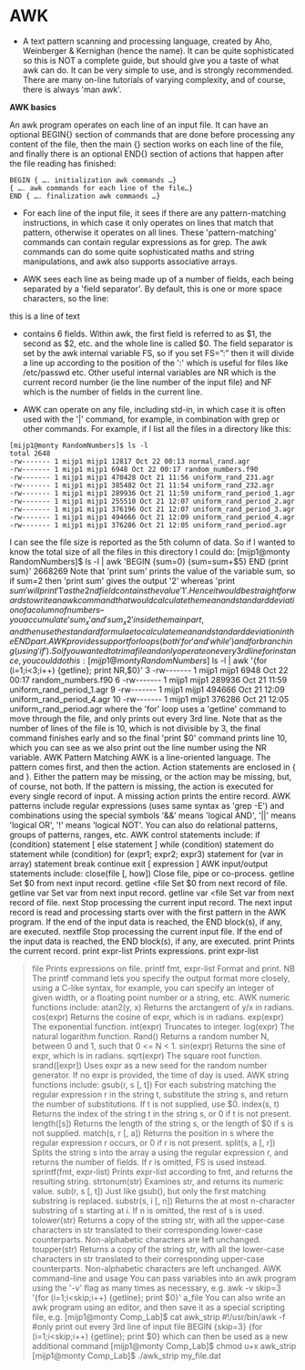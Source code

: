# AWK 

- A text pattern scanning and processing language, created by Aho, Weinberger & Kernighan (hence 
the name). It can be quite sophisticated so this is NOT a complete guide, but should give you a taste
of what awk can do. It can be very simple to use, and is strongly recommended. There are many 
on-line tutorials of varying complexity, and of course, there is always 'man awk'.

**AWK basics**

An awk program operates on each line of an input file. It can have an optional BEGIN{} section of 
commands that are done before processing any content of the file, then the main {} section works 
on each line of the file, and finally there is an optional END{} section of actions that happen after 
the file reading has finished:
```
BEGIN { …. initialization awk commands …}
{ …. awk commands for each line of the file…}
END { …. finalization awk commands …}
```
- For each line of the input file, it sees if there are any pattern-matching instructions, in which case it 
only operates on lines that match that pattern, otherwise it operates on all lines. These 
'pattern-matching' commands can contain regular expressions as for grep. The awk commands can 
do some quite sophisticated maths and string manipulations, and awk also supports associative 
arrays.

- AWK sees each line as being made up of a number of fields, each being separated by a 'field 
separator'. By default, this is one or more space characters, so the line:

this is a line of text

- contains 6 fields. Within awk, the first field is referred to as $1, the second as $2, etc. and the whole 
line is called $0. The field separator is set by the awk internal variable FS, so if you set FS=”:” then 
it will divide a line up according to the position of the ':' which is useful for files like /etc/passwd 
etc. Other useful internal variables are NR which is the current record number (ie the line number of
the input file) and NF which is the number of fields in the current line.

- AWK can operate on any file, including std-in, in which case it is often used with the '|' command, 
for example, in combination with grep or other commands. For example, if I list all the files in a 
directory like this:
```
[mijp1@monty RandomNumbers]$ ls -l
total 2648
-rw------- 1 mijp1 mijp1 12817 Oct 22 00:13 normal_rand.agr
-rw------- 1 mijp1 mijp1 6948 Oct 22 00:17 random_numbers.f90
-rw------- 1 mijp1 mijp1 470428 Oct 21 11:56 uniform_rand_231.agr
-rw------- 1 mijp1 mijp1 385482 Oct 21 11:54 uniform_rand_232.agr
-rw------- 1 mijp1 mijp1 289936 Oct 21 11:59 uniform_rand_period_1.agr
-rw------- 1 mijp1 mijp1 255510 Oct 21 12:07 uniform_rand_period_2.agr
-rw------- 1 mijp1 mijp1 376196 Oct 21 12:07 uniform_rand_period_3.agr
-rw------- 1 mijp1 mijp1 494666 Oct 21 12:09 uniform_rand_period_4.agr
-rw------- 1 mijp1 mijp1 376286 Oct 21 12:05 uniform_rand_period.agr
```
I can see the file size is reported as the 5th column of data. So if I wanted to know the total size of all
the files in this directory I could do:
[mijp1@monty RandomNumbers]$ ls -l | awk 'BEGIN {sum=0} {sum=sum+$5} END 
{print sum}'
2668269
Note that 'print sum' prints the value of the variable sum, so if sum=2 then 'print sum' gives the 
output '2' whereas 'print $sum' will print '1' as the 2nd field contains the value '1'.
Hence it would be straightforwards to write an awk command that would calculate the mean and 
standard deviation of a column of numbers – you accumulate 'sum_x' and 'sum_x2' inside the main 
part, and then use the standard formulae to calculate mean and standard deviation in the END part.
AWK provides support for loops (both 'for' and 'while') and for branching (using 'if'). So if you 
wanted to trim a file and only operate on every 3rd line for instance, you could do this:
[mijp1@monty RandomNumbers]$ ls -l | awk '{for (i=1;i<3;i++) {getline}; 
print NR,$0}'
3 -rw------- 1 mijp1 mijp1 6948 Oct 22 00:17 random_numbers.f90
6 -rw------- 1 mijp1 mijp1 289936 Oct 21 11:59 uniform_rand_period_1.agr
9 -rw------- 1 mijp1 mijp1 494666 Oct 21 12:09 uniform_rand_period_4.agr
10 -rw------- 1 mijp1 mijp1 376286 Oct 21 12:05 uniform_rand_period.agr
where the 'for' loop uses a 'getline' command to move through the file, and only prints out every 3rd
line. Note that as the number of lines of the file is 10, which is not divisible by 3, the final command
finishes early and so the final 'print $0' command prints line 10, which you can see as we also print 
out the line number using the NR variable.
AWK Pattern Matching
AWK is a line-oriented language. The pattern comes first, and then the action. Action statements are
enclosed in { and }. Either the pattern may be missing, or the action may be missing, but, of course, 
not both. If the pattern is missing, the action is executed for every single record of input. A missing 
action prints the entire record.
AWK patterns include regular expressions (uses same syntax as 'grep -E') and combinations using 
the special symbols '&&' means 'logical AND', '||' means 'logical OR', '!' means 'logical NOT'. You 
can also do relational patterns, groups of patterns, ranges, etc.
AWK control statements include:
if (condition) statement [ else statement ]
while (condition) statement
do statement while (condition)
for (expr1; expr2; expr3) statement
for (var in array) statement
break
continue
exit [ expression ]
AWK input/output statements include:
close(file [, how]) Close file, pipe or co-process.
getline Set $0 from next input record.
getline <file Set $0 from next record of file.
getline var Set var from next input record.
getline var <file Set var from next record of file.
next Stop processing the current input record. The next
input record is read and processing starts over 
with the first pattern in the AWK program. If the 
end of the input data is reached, the END block(s),
if any, are executed.
nextfile Stop processing the current input file. If the end 
of the input data is reached, the END block(s), if 
any, are executed.
print Prints the current record. 
print expr-list Prints expressions.
print expr-list 
>file 
Prints expressions on file. 
printf fmt, 
expr-list 
Format and print.
NB The printf command lets you specify the output format more closely, using a C-like syntax, for 
example, you can specify an integer of given width, or a floating point number or a string, etc.
AWK numeric functions include:
atan2(y, x) Returns the arctangent of y/x in radians.
cos(expr) Returns the cosine of expr, which is in radians.
exp(expr) The exponential function.
int(expr) Truncates to integer.
log(expr) The natural logarithm function.
Rand() Returns a random number N, between 0 and 1, such that 0 <= N < 1.
sin(expr) Returns the sine of expr, which is in radians.
sqrt(expr) The square root function.
srand([expr]) Uses expr as a new seed for the random number generator. If no expr is 
provided, the time of day is used.
AWK string functions include:
gsub(r, s [, t]) For each substring matching the regular expression r in the string t, 
substitute the string s, and return the number of substitutions. If t is not 
supplied, use $0.
index(s, t) Returns the index of the string t in the string s, or 0 if t is not present. 
length([s]) Returns the length of the string s, or the length of $0 if s is not 
supplied. 
match(s, r [, a]) Returns the position in s where the regular expression r occurs, or 0 if r 
is not present.
split(s, a [, r]) Splits the string s into the array a using the regular expression r, and 
returns the number of fields. If r is omitted, FS is used instead.
sprintf(fmt, 
expr-list)
Prints expr-list according to fmt, and returns the resulting string.
strtonum(str) Examines str, and returns its numeric value.
sub(r, s [, t]) Just like gsub(), but only the first matching substring is replaced.
substr(s, i [, n]) Returns the at most n-character substring of s starting at i. If n is 
omitted, the rest of s is used.
tolower(str) Returns a copy of the string str, with all the upper-case characters in str 
translated to their corresponding lower-case counterparts. 
Non-alphabetic characters are left unchanged.
toupper(str) Returns a copy of the string str, with all the lower-case characters in str 
translated to their corresponding upper-case counterparts. 
Non-alphabetic characters are left unchanged.
AWK command-line and usage
You can pass variables into an awk program using the '-v' flag as many times as necessary, e.g.
awk -v skip=3 '{for (i=1;i<skip;i++) {getline}; print $0}' a_file
You can also write an awk program using an editor, and then save it as a special scripting file, e.g.
[mijp1@monty Comp_Lab]$ cat awk_strip
#!/usr/bin/awk -f
#only print out every 3rd line of input file
BEGIN {skip=3}
{for (i=1;i<skip;i++)
 {getline};
print $0}
which can then be used as a new additional command 
[mijp1@monty Comp_Lab]$ chmod u+x awk_strip
[mijp1@monty Comp_Lab]$ ./awk_strip my_file.dat
